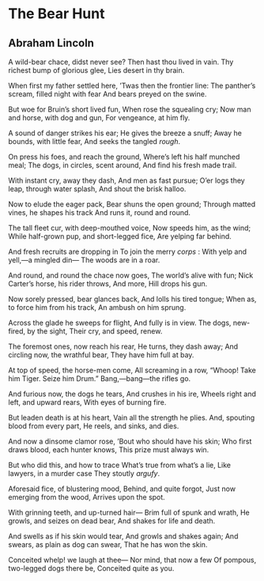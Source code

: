 # The Bear Hunt
## Abraham Lincoln
A wild-bear chace, didst never see?
Then hast thou lived in vain.
Thy richest bump of glorious glee,
Lies desert in thy brain.

When first my father settled here,
’Twas then the frontier line:
The panther’s scream, filled night with fear
And bears preyed on the swine.

But woe for Bruin’s short lived fun,
When rose the squealing cry;
Now man and horse, with dog and gun,
For vengeance, at him fly.

A sound of danger strikes his ear;
He gives the breeze a snuff;
Away he bounds, with little fear,
And seeks the tangled _rough_.

On press his foes, and reach the ground,
Where’s left his half munched meal;
The dogs, in circles, scent around,
And find his fresh made trail.

With instant cry, away they dash,
And men as fast pursue;
O’er logs they leap, through water splash,
And shout the brisk halloo.

Now to elude the eager pack,
Bear shuns the open ground;
Through matted vines, he shapes his track
And runs it, round and round.

The tall fleet cur, with deep-mouthed voice,
Now speeds him, as the wind;
While half-grown pup, and short-legged fice,
Are yelping far behind.

And fresh recruits are dropping in
To join the merry _corps_ :
With yelp and yell,—a mingled din—
The woods are in a roar.

And round, and round the chace now goes,
The world’s alive with fun;
Nick Carter’s horse, his rider throws,
And more, Hill drops his gun.

Now sorely pressed, bear glances back,
And lolls his tired tongue;
When as, to force him from his track,
An ambush on him sprung.

Across the glade he sweeps for flight,
And fully is in view.
The dogs, new-fired, by the sight,
Their cry, and speed, renew.

The foremost ones, now reach his rear,
He turns, they dash away;
And circling now, the wrathful bear,
They have him full at bay.

At top of speed, the horse-men come,
All screaming in a row,
“Whoop! Take him Tiger. Seize him Drum.”
Bang,—bang—the rifles go.

And furious now, the dogs he tears,
And crushes in his ire,
Wheels right and left, and upward rears,
With eyes of burning fire.

But leaden death is at his heart,
Vain all the strength he plies.
And, spouting blood from every part,
He reels, and sinks, and dies.

And now a dinsome clamor rose,
’Bout who should have his skin;
Who first draws blood, each hunter knows,
This prize must always win.

But who did this, and how to trace
What’s true from what’s a lie,
Like lawyers, in a murder case
They stoutly _argufy_.

Aforesaid fice, of blustering mood,
Behind, and quite forgot,
Just now emerging from the wood,
Arrives upon the spot.

With grinning teeth, and up-turned hair—
Brim full of spunk and wrath,
He growls, and seizes on dead bear,
And shakes for life and death.

And swells as if his skin would tear,
And growls and shakes again;
And swears, as plain as dog can swear,
That he has won the skin.

Conceited whelp! we laugh at thee—
Nor mind, that now a few
Of pompous, two-legged dogs there be,
Conceited quite as you.